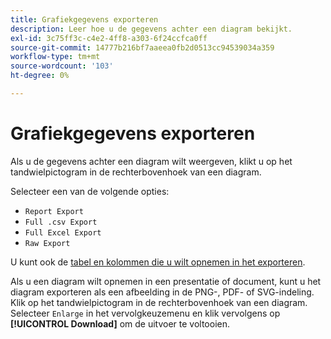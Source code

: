 ```yaml
---
title: Grafiekgegevens exporteren
description: Leer hoe u de gegevens achter een diagram bekijkt.
exl-id: 3c75ff3c-c4e2-4ff8-a303-6f24ccfca0ff
source-git-commit: 14777b216bf7aaeea0fb2d0513cc94539034a359
workflow-type: tm+mt
source-wordcount: '103'
ht-degree: 0%

---
```


# Grafiekgegevens exporteren

Als u de gegevens achter een diagram wilt weergeven, klikt u op het tandwielpictogram in de rechterbovenhoek van een diagram.

Selecteer een van de volgende opties:

- `Report Export`
- `Full .csv Export`
- `Full Excel Export`
- `Raw Export`

U kunt ook de [tabel en kolommen die u wilt opnemen in het exporteren](../../tutorials/export-raw-data.md).

Als u een diagram wilt opnemen in een presentatie of document, kunt u het diagram exporteren als een afbeelding in de PNG-, PDF- of SVG-indeling. Klik op het tandwielpictogram in de rechterbovenhoek van een diagram. Selecteer `Enlarge` in het vervolgkeuzemenu en klik vervolgens op **[!UICONTROL Download]** om de uitvoer te voltooien.
